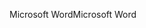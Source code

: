 <span data-ttu-id="c96da-101">Microsoft Word</span><span class="sxs-lookup"><span data-stu-id="c96da-101">Microsoft Word</span></span>